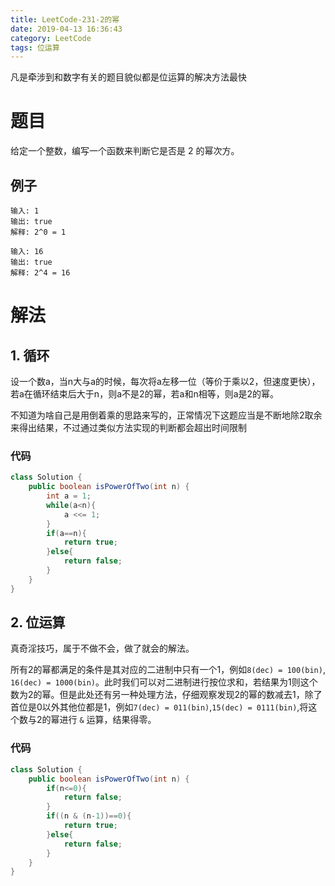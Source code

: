 ```yaml
---
title: LeetCode-231-2的幂
date: 2019-04-13 16:36:43
category: LeetCode
tags: 位运算
---
```


凡是牵涉到和数字有关的题目貌似都是位运算的解决方法最快
<!--more-->

# 题目

给定一个整数，编写一个函数来判断它是否是 2 的幂次方。

## 例子

```plain
输入: 1
输出: true
解释: 2^0 = 1
```
```plain
输入: 16
输出: true
解释: 2^4 = 16
```

# 解法

## 1. 循环

设一个数a，当n大与a的时候，每次将a左移一位（等价于乘以2，但速度更快），若a在循环结束后大于n，则a不是2的幂，若a和n相等，则a是2的幂。

不知道为啥自己是用倒着乘的思路来写的，正常情况下这题应当是不断地除2取余来得出结果，不过通过类似方法实现的判断都会超出时间限制

### 代码

```java
class Solution {
    public boolean isPowerOfTwo(int n) {
        int a = 1;
        while(a<n){
            a <<= 1;
        }
        if(a==n){
            return true;
        }else{
            return false;
        }
    }
}
```

## 2. 位运算

真奇淫技巧，属于不做不会，做了就会的解法。

所有2的幂都满足的条件是其对应的二进制中只有一个1，例如`8(dec) = 100(bin)`,  `16(dec) = 1000(bin)`。此时我们可以对二进制进行按位求和，若结果为1则这个数为2的幂。但是此处还有另一种处理方法，仔细观察发现2的幂的数减去1，除了首位是0以外其他位都是1，例如`7(dec) = 011(bin)`,`15(dec) = 0111(bin)`,将这个数与2的幂进行 `&` 运算，结果得零。

### 代码

```java
class Solution {
    public boolean isPowerOfTwo(int n) {
        if(n<=0){
            return false;
        }
        if((n & (n-1))==0){
            return true;
        }else{
            return false;
        }
    }
}
```